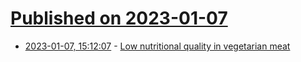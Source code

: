 # [Published on 2023-01-07](index.md)

* [2023-01-07, 15:12:07](https://news.ycombinator.com/item?id=34288684) - [Low nutritional quality in vegetarian meat](https://www.chalmers.se/en/departments/bio/news/Pages/Low-nutritional-quality-in-vegetarian-meat-.aspx)
